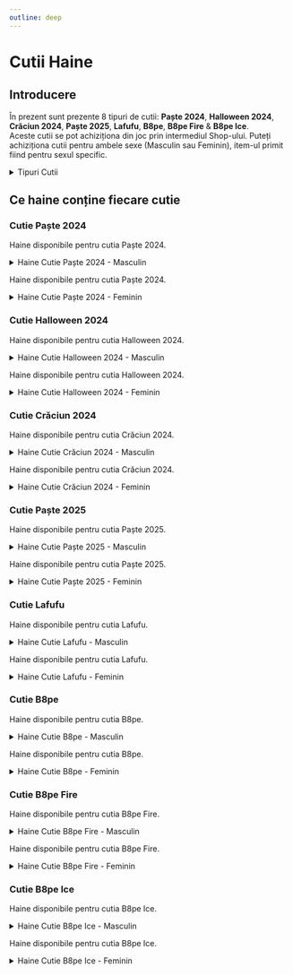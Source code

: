 ```yaml
---
outline: deep
---
```


# Cutii Haine

## Introducere

În prezent sunt prezente 8 tipuri de cutii: **Paște 2024**, **Halloween 2024**, **Crăciun 2024**, **Paște 2025**, **Lafufu**, **B8pe**, **B8pe Fire** & **B8pe Ice**.
<br/>
Aceste cutii se pot achiziționa din joc prin intermediul Shop-ului. Puteți achiziționa cutii pentru ambele sexe (Masculin sau Feminin), item-ul primit fiind pentru sexul specific.

<details>
  <summary>Tipuri Cutii</summary>
  <img src="https://v.b-zone.ro/images/wiki/clothing-cases.png" alt="Clothing Cases">
</details>

## Ce haine conține fiecare cutie

### Cutie Paște 2024

Haine disponibile pentru cutia Paște 2024.

<details>
  <summary>Haine Cutie Paște 2024 - Masculin</summary>
  <img src="https://v.b-zone.ro/images/wiki/easter_2024_m.gif" alt="Clothing Cases">
</details>

Haine disponibile pentru cutia Paște 2024.

<details>
  <summary>Haine Cutie Paște 2024 - Feminin</summary>
  <img src="https://v.b-zone.ro/images/wiki/easter_2024_f.gif" alt="Clothing Cases">
</details>

### Cutie Halloween 2024

Haine disponibile pentru cutia Halloween 2024.

<details>
  <summary>Haine Cutie Halloween 2024 - Masculin</summary>
  <img src="https://v.b-zone.ro/images/wiki/halloween_2024_m.gif" alt="Clothing Cases">
</details>

Haine disponibile pentru cutia Halloween 2024.

<details>
  <summary>Haine Cutie Halloween 2024 - Feminin</summary>
  <img src="https://v.b-zone.ro/images/wiki/halloween_2024_f.png" alt="Clothing Cases">
</details>

### Cutie Crăciun 2024

Haine disponibile pentru cutia Crăciun 2024.

<details>
  <summary>Haine Cutie Crăciun 2024 - Masculin</summary>
  <img src="https://v.b-zone.ro/images/wiki/christmas_2024_m.gif" alt="Clothing Cases">
</details>

Haine disponibile pentru cutia Crăciun 2024.

<details>
  <summary>Haine Cutie Crăciun 2024 - Feminin</summary>
  <img src="https://v.b-zone.ro/images/wiki/christmas_2024_f.gif" alt="Clothing Cases">
</details>

### Cutie Paște 2025

Haine disponibile pentru cutia Paște 2025.

<details>
  <summary>Haine Cutie Paște 2025 - Masculin</summary>
  <img src="https://v.b-zone.ro/images/wiki/easter_2025_m.gif" alt="Clothing Cases">
</details>

Haine disponibile pentru cutia Paște 2025.

<details>
  <summary>Haine Cutie Paște 2025 - Feminin</summary>
  <img src="https://v.b-zone.ro/images/wiki/easter_2025_f.gif" alt="Clothing Cases">
</details>

### Cutie Lafufu

Haine disponibile pentru cutia Lafufu.

<details>
  <summary>Haine Cutie Lafufu - Masculin</summary>
  <img src="https://v.b-zone.ro/images/wiki/lafufu_m.gif" alt="Clothing Cases">
</details>

Haine disponibile pentru cutia Lafufu.

<details>
  <summary>Haine Cutie Lafufu - Feminin</summary>
  <img src="https://v.b-zone.ro/images/wiki/lafufu_f.gif" alt="Clothing Cases">
</details>

### Cutie B8pe

Haine disponibile pentru cutia B8pe.

<details>
  <summary>Haine Cutie B8pe - Masculin</summary>
  <img src="https://v.b-zone.ro/images/wiki/b8pe_m.gif" alt="Clothing Cases">
</details>

Haine disponibile pentru cutia B8pe.

<details>
  <summary>Haine Cutie B8pe - Feminin</summary>
  <img src="https://v.b-zone.ro/images/wiki/b8pe_f.gif" alt="Clothing Cases">
</details>

### Cutie B8pe Fire

Haine disponibile pentru cutia B8pe Fire.

<details>
  <summary>Haine Cutie B8pe Fire - Masculin</summary>
  <img src="https://v.b-zone.ro/images/wiki/b8pe_fire_m.gif" alt="Clothing Cases">
</details>

Haine disponibile pentru cutia B8pe Fire.

<details>
  <summary>Haine Cutie B8pe Fire - Feminin</summary>
  <img src="https://v.b-zone.ro/images/wiki/b8pe_fire_f.gif" alt="Clothing Cases">
</details>

### Cutie B8pe Ice

Haine disponibile pentru cutia B8pe Ice.

<details>
  <summary>Haine Cutie B8pe Ice - Masculin</summary>
  <img src="https://v.b-zone.ro/images/wiki/b8pe_ice_m.gif" alt="Clothing Cases">
</details>

Haine disponibile pentru cutia B8pe Ice.

<details>
  <summary>Haine Cutie B8pe Ice - Feminin</summary>
  <img src="https://v.b-zone.ro/images/wiki/b8pe_ice_f.gif" alt="Clothing Cases">
</details>